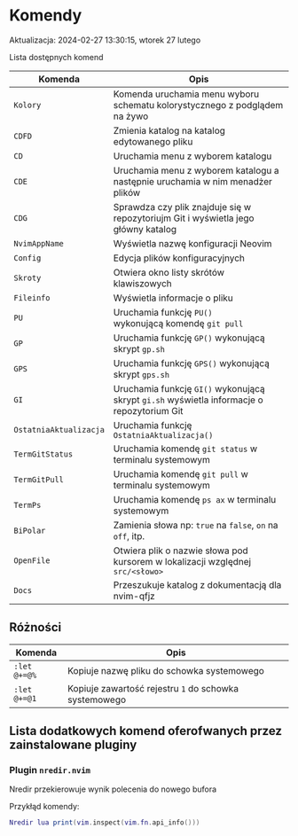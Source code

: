 # Komendy

Aktualizacja: 2024-02-27 13:30:15, wtorek 27 lutego

Lista dostępnych komend

| Komenda                | Opis                                                                                       |
|------------------------|--------------------------------------------------------------------------------------------|
| `Kolory`               | Komenda uruchamia menu wyboru schematu kolorystycznego z podglądem na żywo                 |
| `CDFD`                 | Zmienia katalog na katalog edytowanego pliku                                               |
| `CD`                   | Uruchamia menu z wyborem katalogu                                                          |
| `CDE`                  | Uruchamia menu z wyborem katalogu a następnie uruchamia w nim menadżer plików              |
| `CDG`                  | Sprawdza czy plik znajduje się w repozytoriujm Git i wyświetla jego główny katalog         |
| `NvimAppName`          | Wyświetla nazwę konfiguracji Neovim                                                        |
| `Config`               | Edycja plików konfiguracyjnych                                                             |
| `Skroty`               | Otwiera okno listy skrótów klawiszowych                                                    |
| `Fileinfo`             | Wyświetla informacje o pliku                                                               |
| `PU`                   | Uruchamia funkcję `PU()` wykonującą komendę `git pull`                                     |
| `GP`                   | Uruchamia funkcję `GP()` wykonującą skrypt `gp.sh`                                         |
| `GPS`                  | Uruchamia funkcję `GPS()` wykonującą skrypt `gps.sh`                                       |
| `GI`                   | Uruchamia funkcję `GI()` wykonującą skrypt `gi.sh` wyświetla informacje o repozytorium Git |
| `OstatniaAktualizacja` | Uruchamia funkcję `OstatniaAktualizacja()`                                                 |
| `TermGitStatus`        | Uruchamia komendę `git status` w terminalu systemowym                                      |
| `TermGitPull`          | Uruchamia komendę `git pull` w terminalu systemowym                                        |
| `TermPs`               | Uruchamia komendę `ps ax` w terminalu systemowym                                           |
| `BiPolar`              | Zamienia słowa np: `true` na `false`, `on` na `off`, itp.                                  |
| `OpenFile`             | Otwiera plik o nazwie słowa pod kursorem w lokalizacji względnej `src/<słowo>`             |
| `Docs`                 | Przeszukuje katalog z dokumentacją dla nvim-qfjz                                           |

## Różności

| Komenda      | Opis                                       |
|--------------|--------------------------------------------|
| `:let @+=@%` | Kopiuje nazwę pliku do schowka systemowego |
| `:let @+=@1` | Kopiuje zawartość rejestru `1` do schowka systemowego |

## Lista dodatkowych komend oferofwanych przez zainstalowane pluginy

### Plugin `nredir.nvim`

Nredir przekierowuje wynik polecenia do nowego bufora

Przykłąd komendy:

```lua
Nredir lua print(vim.inspect(vim.fn.api_info()))
```
